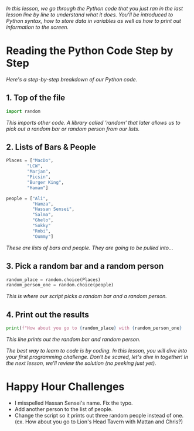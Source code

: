 *In this lesson, we go through the Python code that you just ran in the last lesson line by line to understand what it does. You'll be introduced to Python syntax, how to store data in variables as well as how to print out information to the screen.*

# Reading the Python Code Step by Step 

*Here's a step-by-step breakdown of our Python code.* 

## 1. Top of the file

```py
import random
```

*This imports other code. A library called 'random' that later allows us to pick out a random bar or random person from our lists.*

## 2. Lists of Bars & People 

```py
Places = ["MacDo",
        "LCW",
        "Marjan",
        "Picsin",
        "Burger King",
        "Hamam"]

people = ["Ali",
          "Hamza",
          "Hassan Sensei",
          "Salma",
          "Ghelo",
          "Sokky"
          "Robi",
          "Oummy"]
```

*These are lists of bars and people. They are going to be pulled into...*

## 3. Pick a random bar and a random person

```py
random_place = random.choice(Places)
random_person_one = random.choice(people)
```

*This is where our script picks a random bar and a random person.*

## 4. Print out the results

```py
print(f"How about you go to {random_place} with {random_person_one}
```

*This line prints out the random bar and random person.*

*The best way to learn to code is by coding. In this lesson, you will dive into your first programming challenge. Don't be scared, let's dive in together! In the next lesson, we’ll review the solution (no peeking just yet).*

# Happy Hour Challenges

- I misspelled Hassan Sensei's name. Fix the typo.
- Add another person to the list of people.
- Change the script so it prints out three random people instead of one. (ex. How about you go to Lion's Head Tavern with Mattan and Chris?)

